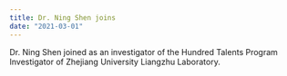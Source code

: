 ```yaml
---
title: Dr. Ning Shen joins
date: "2021-03-01"
---
```


Dr. Ning Shen joined as an investigator of the Hundred Talents Program Investigator of Zhejiang University Liangzhu Laboratory.
